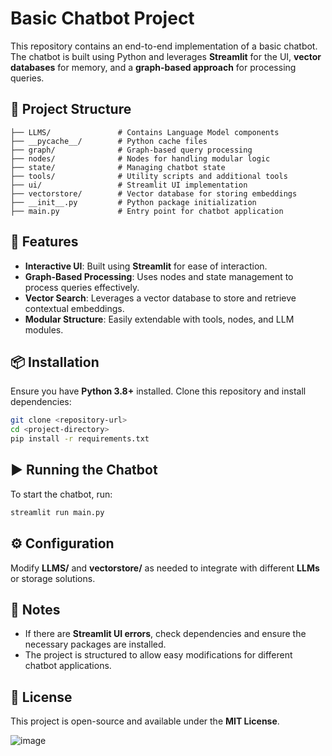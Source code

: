 # Basic Chatbot Project

This repository contains an end-to-end implementation of a basic chatbot. The chatbot is built using Python and leverages **Streamlit** for the UI, **vector databases** for memory, and a **graph-based approach** for processing queries.

## 📁 Project Structure

```
├── LLMS/               # Contains Language Model components
├── __pycache__/        # Python cache files
├── graph/              # Graph-based query processing
├── nodes/              # Nodes for handling modular logic
├── state/              # Managing chatbot state
├── tools/              # Utility scripts and additional tools
├── ui/                 # Streamlit UI implementation
├── vectorstore/        # Vector database for storing embeddings
├── __init__.py         # Python package initialization
├── main.py             # Entry point for chatbot application
```

## 🚀 Features

- **Interactive UI**: Built using **Streamlit** for ease of interaction.
- **Graph-Based Processing**: Uses nodes and state management to process queries effectively.
- **Vector Search**: Leverages a vector database to store and retrieve contextual embeddings.
- **Modular Structure**: Easily extendable with tools, nodes, and LLM modules.

## 📦 Installation

Ensure you have **Python 3.8+** installed. Clone this repository and install dependencies:

```bash
git clone <repository-url>
cd <project-directory>
pip install -r requirements.txt
```

## ▶️ Running the Chatbot

To start the chatbot, run:

```bash
streamlit run main.py
```

## ⚙️ Configuration

Modify **LLMS/** and **vectorstore/** as needed to integrate with different **LLMs** or storage solutions.

## 📌 Notes

- If there are **Streamlit UI errors**, check dependencies and ensure the necessary packages are installed.
- The project is structured to allow easy modifications for different chatbot applications.

## 📜 License

This project is open-source and available under the **MIT License**.

![image](https://github.com/user-attachments/assets/3c84c824-3d57-4169-beb9-056451e7329f)



